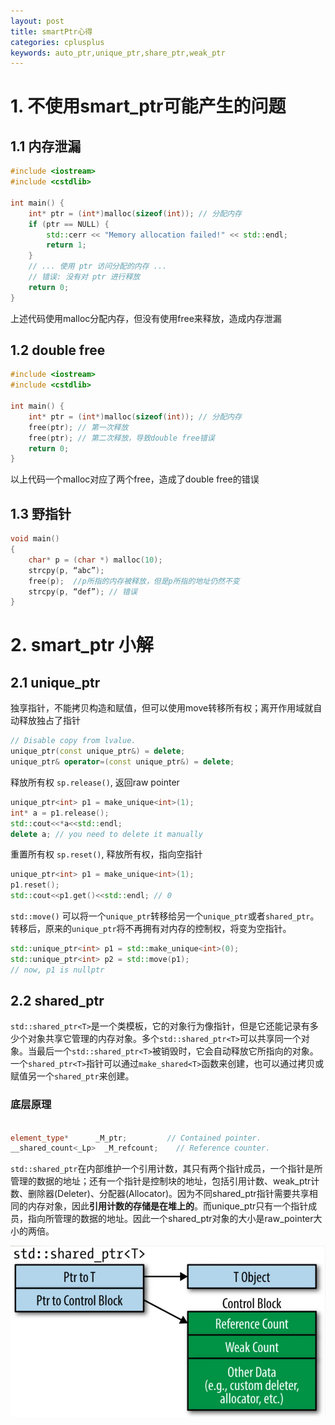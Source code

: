 ```yaml
---
layout: post
title: smartPtr心得
categories: cplusplus
keywords: auto_ptr,unique_ptr,share_ptr,weak_ptr
---
```

# 1. 不使用smart_ptr可能产生的问题

## 1.1 内存泄漏

```cpp
#include <iostream>
#include <cstdlib>

int main() {
    int* ptr = (int*)malloc(sizeof(int)); // 分配内存
    if (ptr == NULL) {
        std::cerr << "Memory allocation failed!" << std::endl;
        return 1;
    }
    // ... 使用 ptr 访问分配的内存 ...
    // 错误: 没有对 ptr 进行释放
    return 0;
}

```

上述代码使用malloc分配内存，但没有使用free来释放，造成内存泄漏

## 1.2 double free

```cpp
#include <iostream>
#include <cstdlib>

int main() {
    int* ptr = (int*)malloc(sizeof(int)); // 分配内存
    free(ptr); // 第一次释放
    free(ptr); // 第二次释放，导致double free错误
    return 0;
}

```

以上代码一个malloc对应了两个free，造成了double free的错误

## 1.3 野指针

```cpp
void main()
{
    char* p = (char *) malloc(10);
    strcpy(p, “abc”);
    free(p);  //p所指的内存被释放，但是p所指的地址仍然不变
    strcpy(p, “def”); // 错误
}
```

# 2. smart_ptr 小解

## 2.1 unique_ptr

独享指针，不能拷贝构造和赋值，但可以使用move转移所有权；离开作用域就自动释放独占了指针

```cpp
// Disable copy from lvalue.
unique_ptr(const unique_ptr&) = delete;
unique_ptr& operator=(const unique_ptr&) = delete;
```

释放所有权 `sp.release()`, 返回raw pointer

```cpp
unique_ptr<int> p1 = make_unique<int>(1);
int* a = p1.release();
std::cout<<*a<<std::endl;
delete a; // you need to delete it manually
```

重置所有权 `sp.reset()`, 释放所有权，指向空指针

```cpp
unique_ptr<int> p1 = make_unique<int>(1);
p1.reset();
std::cout<<p1.get()<<std::endl; // 0
```

`std::move()` 可以将一个`unique_ptr`转移给另一个`unique_ptr`或者`shared_ptr`。转移后，原来的`unique_ptr`将不再拥有对内存的控制权，将变为空指针。

```cpp
std::unique_ptr<int> p1 = std::make_unique<int>(0);
std::unique_ptr<int> p2 = std::move(p1); 
// now, p1 is nullptr
```

## 2.2 shared_ptr

`std::shared_ptr<T>`是一个类模板，它的对象行为像指针，但是它还能记录有多少个对象共享它管理的内存对象。多个`std::shared_ptr<T>`可以共享同一个对象。当最后一个`std::shared_ptr<T>`被销毁时，它会自动释放它所指向的对象。一个`shared_ptr<T>`指针可以通过`make_shared<T>`函数来创建，也可以通过拷贝或赋值另一个`shared_ptr`来创建。

### 底层原理

```cpp

element_type*	   _M_ptr;         // Contained pointer.
__shared_count<_Lp>  _M_refcount;    // Reference counter.
```

`std::shared_ptr`在内部维护一个引用计数，其只有两个指针成员，一个指针是所管理的数据的地址；还有一个指针是控制块的地址，包括引用计数、weak\_ptr计数、删除器(Deleter)、分配器(Allocator)。因为不同shared\_ptr指针需要共享相同的内存对象，因此**引用计数的存储是在堆上的**。而unique\_ptr只有一个指针成员，指向所管理的数据的地址。因此一个shared\_ptr对象的大小是raw\_pointer大小的两倍。

![](/images/posts/cplusplus/smartPtr.png)
